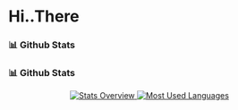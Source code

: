 # Hi..There

### 📊 Github Stats

### 📊 Github Stats

<div align="center">
<a href='https://github.com/junho-baek/github-readme-stats'>
    
![Stats Overview](https://github-readme-stats.vercel.app/api?username=junho-baek&show_icons=true&hide=issues&count_private=true&hide_border=true)
![Most Used Languages](https://github-readme-stats.vercel.app/api/top-langs/?username=junho-baek&layout=compact&hide_border=true)
</a>
</div>

<br>
